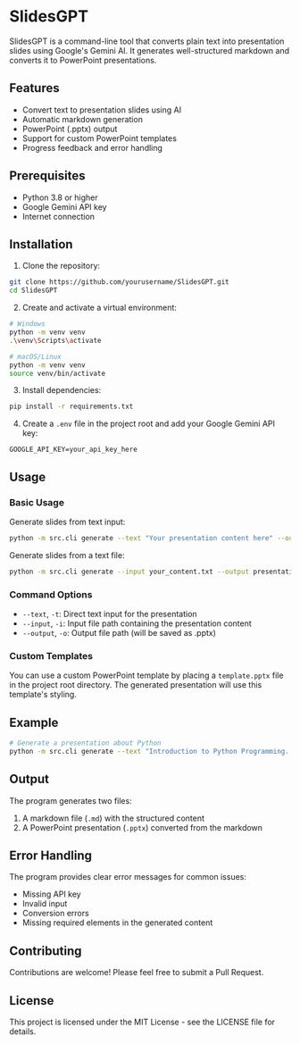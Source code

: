 # SlidesGPT

SlidesGPT is a command-line tool that converts plain text into presentation slides using Google's Gemini AI. It generates well-structured markdown and converts it to PowerPoint presentations.

## Features

- Convert text to presentation slides using AI
- Automatic markdown generation
- PowerPoint (.pptx) output
- Support for custom PowerPoint templates
- Progress feedback and error handling

## Prerequisites

- Python 3.8 or higher
- Google Gemini API key
- Internet connection

## Installation

1. Clone the repository:
```bash
git clone https://github.com/yourusername/SlidesGPT.git
cd SlidesGPT
```

2. Create and activate a virtual environment:
```bash
# Windows
python -m venv venv
.\venv\Scripts\activate

# macOS/Linux
python -m venv venv
source venv/bin/activate
```

3. Install dependencies:
```bash
pip install -r requirements.txt
```

4. Create a `.env` file in the project root and add your Google Gemini API key:
```
GOOGLE_API_KEY=your_api_key_here
```

## Usage

### Basic Usage

Generate slides from text input:
```bash
python -m src.cli generate --text "Your presentation content here" --output presentation.pptx
```

Generate slides from a text file:
```bash
python -m src.cli generate --input your_content.txt --output presentation.pptx
```

### Command Options

- `--text`, `-t`: Direct text input for the presentation
- `--input`, `-i`: Input file path containing the presentation content
- `--output`, `-o`: Output file path (will be saved as .pptx)

### Custom Templates

You can use a custom PowerPoint template by placing a `template.pptx` file in the project root directory. The generated presentation will use this template's styling.

## Example

```bash
# Generate a presentation about Python
python -m src.cli generate --text "Introduction to Python Programming. Python is a high-level programming language. It is known for its simplicity and readability. Python has a large standard library. It is widely used in web development, data science, and AI." --output python_intro.pptx
```

## Output

The program generates two files:
1. A markdown file (`.md`) with the structured content
2. A PowerPoint presentation (`.pptx`) converted from the markdown

## Error Handling

The program provides clear error messages for common issues:
- Missing API key
- Invalid input
- Conversion errors
- Missing required elements in the generated content

## Contributing

Contributions are welcome! Please feel free to submit a Pull Request.

## License

This project is licensed under the MIT License - see the LICENSE file for details. 